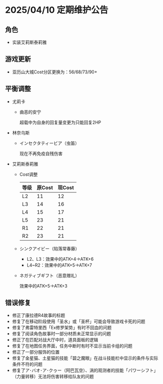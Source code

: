 # 2025/04/10 定期维护公告

## 角色

- 实装艾莉斯泰莉雅

## 游戏更新

- 亚历山大城Cost分区更换为：56/68/73/90+

## 平衡调整

- 尤莉卡

  - 曲恶的安宁

    超载中为自身的回复量变更为只能回复2HP

- 林奈乌斯

  - インセクタティービア（虫笛）

    现在不再免疫自残伤害

- 艾莉斯泰莉雅

  - Cost调整

    | 等级 | 原Cost | 现Cost |
    | ---- | ------ | ------ |
    | L2   | 11     | 12     |
    | L3   | 14     | 16     |
    | L4   | 15     | 17     |
    | L5   | 23     | 21     |
    | R1   | 22     | 21     |
    | R2   | 23     | 21     |

  - シンクアイビー（陷落常春藤）

    - L2、L3：效果中的ATK+4→ATK+6
    - L4~R2：效果中的ATK+5→ATK+7

  - ネガティブギフト（恶意赠礼）

    效果中的ATK+5→ATK+3

## 错误修复

- 修正了康拉德R4故事的标题
- 修复了在移动阶段使用「圣水」或「圣杯」可能会导致游戏卡死的问题
- 修复了弗雷特里西「Ex修罗架势」有时不回血的问题
- 修复了阅读角色故事时一部分材质未正常显示的问题
- 修正了在匹配对战大厅中时，道具面板的逻辑
- 修复了在地图任务界面，任务中断时有时不显示当前卡组的问题
- 修正了一部分服饰的位置
- 修复了金星猫、土星猫的技能「碧之魔眼」在战斗技能栏中显示的条件与实际条件不符的问题
- 修复了ア･バオ･ア･クゥー（阿巴瓦空）、涡的观测者的技能「パワーシフト」（力量转移）无法将伤害转移给队友的问题